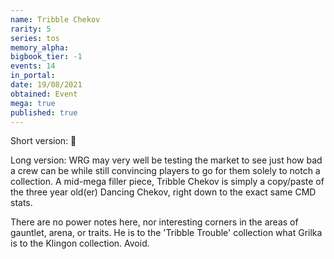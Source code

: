 ```yaml
---
name: Tribble Chekov
rarity: 5
series: tos
memory_alpha:
bigbook_tier: -1
events: 14
in_portal:
date: 19/08/2021
obtained: Event
mega: true
published: true
---
```


Short version: 💩

Long version: WRG may very well be testing the market to see just how bad a crew can be while still convincing players to go for them solely to notch a collection. A mid-mega filler piece, Tribble Chekov is simply a copy/paste of the three year old(er) Dancing Chekov, right down to the exact same CMD stats.

There are no power notes here, nor interesting corners in the areas of gauntlet, arena, or traits. He is to the 'Tribble Trouble' collection what Grilka is to the Klingon collection. Avoid.
